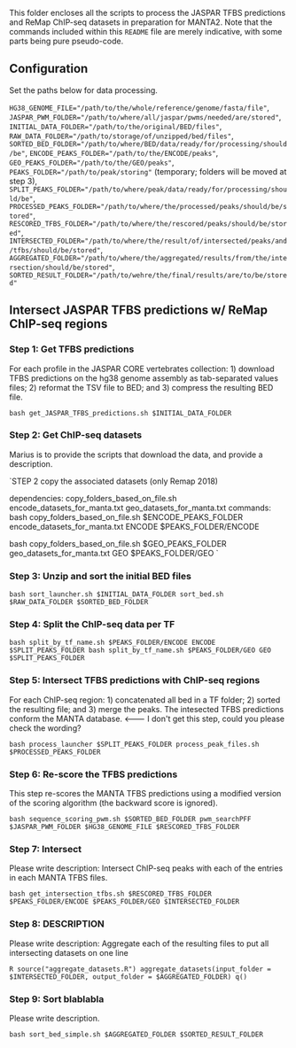 This folder encloses all the scripts to process the JASPAR TFBS predictions and ReMap ChIP-seq datasets in preparation for MANTA2. Note that the commands included within this `README` file are merely indicative, with some parts being pure pseudo-code.

## Configuration
Set the paths below for data processing.

`HG38_GENOME_FILE="/path/to/the/whole/reference/genome/fasta/file"`, `JASPAR_PWM_FOLDER="/path/to/where/all/jaspar/pwms/needed/are/stored"`,
`INITIAL_DATA_FOLDER="/path/to/the/original/BED/files"`,
`RAW_DATA_FOLDER="/path/to/storage/of/unzipped/bed/files"`,
`SORTED_BED_FOLDER="/path/to/where/BED/data/ready/for/processing/should/be"`,
`ENCODE_PEAKS_FOLDER="/path/to/the/ENCODE/peaks"`,
`GEO_PEAKS_FOLDER="/path/to/the/GEO/peaks"`,
`PEAKS_FOLDER="/path/to/peak/storing"` (temporary; folders will be moved at step 3),
`SPLIT_PEAKS_FOLDER="/path/to/where/peak/data/ready/for/processing/should/be"`,
`PROCESSED_PEAKS_FOLDER="/path/to/where/the/processed/peaks/should/be/stored"`,
`RESCORED_TFBS_FOLDER="/path/to/where/the/rescored/peaks/should/be/stored"`,
`INTERSECTED_FOLDER="/path/to/where/the/result/of/intersected/peaks/and/tfbs/should/be/stored"`,
`AGGREGATED_FOLDER="/path/to/where/the/aggregated/results/from/the/intersection/should/be/stored"`,
`SORTED_RESULT_FOLDER="/path/to/wehre/the/final/results/are/to/be/stored"`

## Intersect JASPAR TFBS predictions w/ ReMap ChIP-seq regions

### Step 1: Get TFBS predictions
For each profile in the JASPAR CORE vertebrates collection: 1) download TFBS predictions on the hg38 genome assembly as tab-separated values files; 2) reformat the TSV file to BED; and 3) compress the resulting BED file.

`bash get_JASPAR_TFBS_predictions.sh $INITIAL_DATA_FOLDER`

### Step 2: Get ChIP-seq datasets
Marius is to provide the scripts that download the data, and provide a description.

`STEP 2
copy the associated datasets (only Remap 2018) 

dependencies: copy_folders_based_on_file.sh
              encode_datasets_for_manta.txt
              geo_datasets_for_manta.txt
commands:
bash copy_folders_based_on_file.sh $ENCODE_PEAKS_FOLDER encode_datasets_for_manta.txt ENCODE $PEAKS_FOLDER/ENCODE

bash copy_folders_based_on_file.sh $GEO_PEAKS_FOLDER geo_datasets_for_manta.txt GEO $PEAKS_FOLDER/GEO
`
### Step 3: Unzip and sort the initial BED files

`bash sort_launcher.sh $INITIAL_DATA_FOLDER sort_bed.sh $RAW_DATA_FOLDER $SORTED_BED_FOLDER`

### Step 4: Split the ChIP-seq data per TF

`bash split_by_tf_name.sh $PEAKS_FOLDER/ENCODE ENCODE $SPLIT_PEAKS_FOLDER
bash split_by_tf_name.sh $PEAKS_FOLDER/GEO GEO $SPLIT_PEAKS_FOLDER`

### Step 5: Intersect TFBS predictions with ChIP-seq regions
For each ChIP-seq region: 1) concatenated all bed in a TF folder; 2) sorted the resulting file; and 3) merge the peaks. The intesected TFBS predictions conform the MANTA database. <--- I don't get this step, could you please check the wording?

`bash process_launcher $SPLIT_PEAKS_FOLDER process_peak_files.sh $PROCESSED_PEAKS_FOLDER`

### Step 6: Re-score the TFBS predictions
This step re-scores the MANTA TFBS predictions using a modified version of the scoring algorithm (the backward score is ignored).

`bash sequence_scoring_pwm.sh $SORTED_BED_FOLDER pwm_searchPFF $JASPAR_PWM_FOLDER $HG38_GENOME_FILE $RESCORED_TFBS_FOLDER`

### Step 7: Intersect
Please write description: Intersect ChIP-seq peaks with each of the entries in each MANTA TFBS files. 

`bash get_intersection_tfbs.sh $RESCORED_TFBS_FOLDER $PEAKS_FOLDER/ENCODE $PEAKS_FOLDER/GEO $INTERSECTED_FOLDER`

### Step 8: DESCRIPTION
Please write description: Aggregate each of the resulting files to put all intersecting datasets on one line

`R
source("aggregate_datasets.R")
aggregate_datasets(input_folder = $INTERSECTED_FOLDER, output_folder = $AGGREGATED_FOLDER)
q()`

### Step 9: Sort blablabla
Please write description.

`bash sort_bed_simple.sh $AGGREGATED_FOLDER $SORTED_RESULT_FOLDER`

